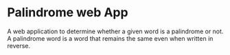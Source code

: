 # Palindrome web App
 A web application to determine whether a given word is a palindrome or not. A palindrome word is a word that remains the same even when written in reverse.
